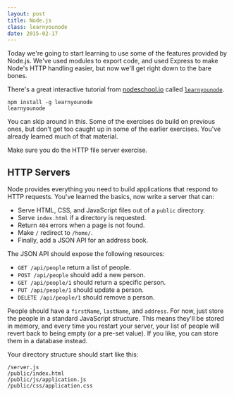 ```yaml
---
layout: post
title: Node.js
class: learnyounode
date: 2015-02-17
---
```


Today we're going to start learning to use some of the features provided by Node.js. We've used modules to export code, and used Express to make Node's HTTP handling easier, but now we'll get right down to the bare bones.

There's a great interactive tutorial from [nodeschool.io][nodeschool] called [`learnyounode`][learnyounode].

    npm install -g learnyounode
    learnyounode

You can skip around in this. Some of the exercises do build on previous ones, but don't get too caught up in some of the earlier exercises. You've already learned much of that material.

Make sure you do the HTTP file server exercise.

## HTTP Servers

Node provides everything you need to build applications that respond to HTTP requests. You've learned the basics, now write a server that can:

- Serve HTML, CSS, and JavaScript files out of a `public` directory.
- Serve `index.html` if a directory is requested.
- Return `404` errors when a page is not found.
- Make `/` redirect to `/home/`.
- Finally, add a JSON API for an address book.

The JSON API should expose the following resources:

- `GET /api/people` return a list of people.
- `POST /api/people` should add a new person.
- `GET /api/people/1` should return a specific person.
- `PUT /api/people/1` should update a person.
- `DELETE /api/people/1` should remove a person.

People should have a `firstName`, `lastName`, and `address`. For now, just store the people in a standard JavaScript structure. This means they'll be stored in memory, and every time you restart your server, your list of people will revert back to being empty (or a pre-set value). If you like, you can store them in a database instead.

Your directory structure should start like this:

    /server.js
    /public/index.html
    /public/js/application.js
    /public/css/application.css

[nodeschool]: http://nodeschool.io/
[learnyounode]: http://nodeschool.io/#learn-you-node
